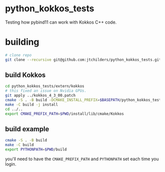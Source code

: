 # python_kokkos_tests
Testing how pybind11 can work with Kokkos C++ code.


# building

```bash
# clone repo
git clone --recursive git@github.com:jtchilders/python_kokkos_tests.git
```
## build Kokkos
```bash
cd python_kokkos_tests/extern/kokkos
# this fixed an issue on Nvidia GPUs.
git apply ../kokkos_4_3_00.patch
cmake -S . -B build -DCMAKE_INSTALL_PREFIX=$BASEPATH/python_kokkos_tests/install -DKokkos_ENABLE_OPENMP=1
make -C build -j install
cd ../..
export CMAKE_PREFIX_PATH=$PWD/install/lib/cmake/Kokkos
```


## build example
```bash
cmake -S . -B build
make -C build
export PYTHONPATH=$PWD/build
```

you'll need to have the `CMAKE_PREFIX_PATH` and `PYTHONPATH` set each time you login.
